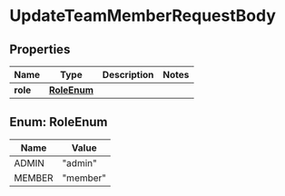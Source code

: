

# UpdateTeamMemberRequestBody


## Properties

| Name | Type | Description | Notes |
|------------ | ------------- | ------------- | -------------|
|**role** | [**RoleEnum**](#RoleEnum) |  |  |



## Enum: RoleEnum

| Name | Value |
|---- | -----|
| ADMIN | &quot;admin&quot; |
| MEMBER | &quot;member&quot; |




